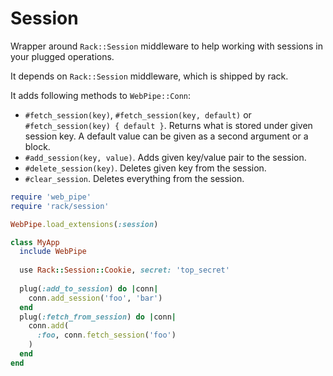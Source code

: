# Session

Wrapper around `Rack::Session` middleware to help working with
sessions in your plugged operations.

It depends on `Rack::Session` middleware, which is shipped by rack.

It adds following methods to `WebPipe::Conn`:

- `#fetch_session(key)`, `#fetch_session(key, default)` or
  `#fetch_session(key) { default }`. Returns what is stored under
  given session key. A default value can be given as a second
  argument or a block.
- `#add_session(key, value)`. Adds given key/value pair to the
  session.
- `#delete_session(key)`. Deletes given key from the session.
- `#clear_session`. Deletes everything from the session.

```ruby
require 'web_pipe'
require 'rack/session'

WebPipe.load_extensions(:session)

class MyApp
  include WebPipe
  
  use Rack::Session::Cookie, secret: 'top_secret'
  
  plug(:add_to_session) do |conn|
    conn.add_session('foo', 'bar')
  end
  plug(:fetch_from_session) do |conn|
    conn.add(
      :foo, conn.fetch_session('foo')
    )
  end
end
```
